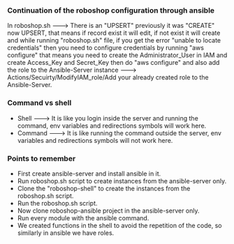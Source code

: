 ### Continuation of the roboshop configuration through ansible
In roboshop.sh ---> There is an "UPSERT" previously it was "CREATE" now UPSERT, that means if record exist it will edit, if not exist it will create and while running "roboshop.sh" file, if you get the error "unable to locate credentials" then you need to configure credentials by running "aws configure" that means you need to create the Administrator_User in IAM and create Access_Key and Secret_Key then do "aws configure" and also add the role to the Ansible-Server instance ---> Actions/Secuirty/ModifyIAM_role/Add your already created role to the Ansible-Server.

### Command vs shell
- Shell ---> It is like you login inside the server and running the command, env variables and redirections
  symbols will work here.
- Command ---> It is like running the command outside the server, env variables and redirections symbols will
  not work here.

### Points to remember
- First create ansible-server and install ansible in it.
- Run roboshop.sh script to create instances from the ansible-server only.
- Clone the "roboshop-shell" to create the instances from the roboshop.sh script.
- Run the roboshop.sh script.
- Now clone roboshop-ansible project in the ansible-server only.
- Run every module with the ansible command.
- We created functions in the shell to avoid the repetition of the code, so similarly in ansible we have roles.
